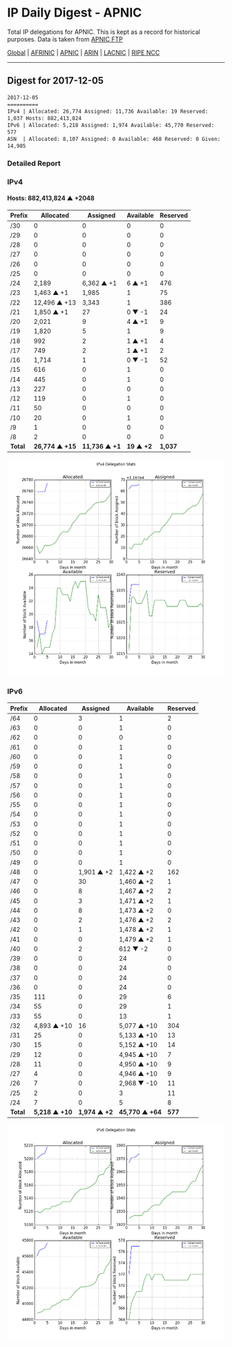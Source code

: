 # IP Daily Digest - APNIC

Total IP delegations for APNIC. This is kept as a record for historical purposes. Data is taken from [APNIC FTP](https://ftp.apnic.net/)

[Global](https://github.com/csmets/IP-Daily-Digest) | [AFRINIC](https://github.com/csmets/IP-Daily-Digest/tree/master/archives/AFRINIC) | [APNIC](https://github.com/csmets/IP-Daily-Digest/tree/master/archives/APNIC) | [ARIN](https://github.com/csmets/IP-Daily-Digest/tree/master/archives/ARIN) | [LACNIC](https://github.com/csmets/IP-Daily-Digest/tree/master/archives/LACNIC) | [RIPE NCC](https://github.com/csmets/IP-Daily-Digest/tree/master/archives/RIPE_NCC)

---

## Digest for 2017-12-05
```
2017-12-05
==========
IPv4 | Allocated: 26,774 Assigned: 11,736 Available: 19 Reserved: 1,037 Hosts: 882,413,824
IPv6 | Allocated: 5,218 Assigned: 1,974 Available: 45,770 Reserved: 577
ASN  | Allocated: 8,107 Assigned: 0 Available: 468 Reserved: 0 Given: 14,985
```

### Detailed Report

### IPv4

#### Hosts: **882,413,824 ▲ +2048**

| Prefix | Allocated | Assigned | Available | Reserved |
| ----- | ----- | ----- | ----- | ----- |
| /30 | 0 | 0 | 0 | 0 |
| /29 | 0 | 0 | 0 | 0 |
| /28 | 0 | 0 | 0 | 0 |
| /27 | 0 | 0 | 0 | 0 |
| /26 | 0 | 0 | 0 | 0 |
| /25 | 0 | 0 | 0 | 0 |
| /24 | 2,189 | 6,362 ▲ +1 | 6 ▲ +1 | 476 |
| /23 | 1,463 ▲ +1 | 1,985 | 1 | 75 |
| /22 | 12,496 ▲ +13 | 3,343 | 1 | 386 |
| /21 | 1,850 ▲ +1 | 27 | 0 ▼ -1 | 24 |
| /20 | 2,021 | 9 | 4 ▲ +1 | 9 |
| /19 | 1,820 | 5 | 1 | 9 |
| /18 | 992 | 2 | 1 ▲ +1 | 4 |
| /17 | 749 | 2 | 1 ▲ +1 | 2 |
| /16 | 1,714 | 1 | 0 ▼ -1 | 52 |
| /15 | 616 | 0 | 1 | 0 |
| /14 | 445 | 0 | 1 | 0 |
| /13 | 227 | 0 | 0 | 0 |
| /12 | 119 | 0 | 1 | 0 |
| /11 | 50 | 0 | 0 | 0 |
| /10 | 20 | 0 | 1 | 0 |
| /9 | 1 | 0 | 0 | 0 |
| /8 | 2 | 0 | 0 | 0 |
| **Total** | **26,774 ▲ +15** | **11,736 ▲ +1** | **19 ▲ +2** | **1,037** |

![ipv4-stats](ipv4-figure.png)

### IPv6

| Prefix | Allocated | Assigned | Available | Reserved |
| ----- | ----- | ----- | ----- | ----- |
| /64 | 0 | 3 | 1 | 2 |
| /63 | 0 | 0 | 1 | 0 |
| /62 | 0 | 0 | 0 | 0 |
| /61 | 0 | 0 | 1 | 0 |
| /60 | 0 | 0 | 1 | 0 |
| /59 | 0 | 0 | 1 | 0 |
| /58 | 0 | 0 | 1 | 0 |
| /57 | 0 | 0 | 1 | 0 |
| /56 | 0 | 0 | 1 | 0 |
| /55 | 0 | 0 | 1 | 0 |
| /54 | 0 | 0 | 1 | 0 |
| /53 | 0 | 0 | 1 | 0 |
| /52 | 0 | 0 | 1 | 0 |
| /51 | 0 | 0 | 1 | 0 |
| /50 | 0 | 0 | 1 | 0 |
| /49 | 0 | 0 | 1 | 0 |
| /48 | 0 | 1,901 ▲ +2 | 1,422 ▲ +2 | 162 |
| /47 | 0 | 30 | 1,460 ▲ +2 | 1 |
| /46 | 0 | 8 | 1,467 ▲ +2 | 2 |
| /45 | 0 | 3 | 1,471 ▲ +2 | 1 |
| /44 | 0 | 8 | 1,473 ▲ +2 | 0 |
| /43 | 0 | 2 | 1,476 ▲ +2 | 2 |
| /42 | 0 | 1 | 1,478 ▲ +2 | 1 |
| /41 | 0 | 0 | 1,479 ▲ +2 | 1 |
| /40 | 0 | 2 | 612 ▼ -2 | 0 |
| /39 | 0 | 0 | 24 | 0 |
| /38 | 0 | 0 | 24 | 0 |
| /37 | 0 | 0 | 24 | 0 |
| /36 | 0 | 0 | 24 | 0 |
| /35 | 111 | 0 | 29 | 6 |
| /34 | 55 | 0 | 29 | 1 |
| /33 | 55 | 0 | 13 | 1 |
| /32 | 4,893 ▲ +10 | 16 | 5,077 ▲ +10 | 304 |
| /31 | 25 | 0 | 5,133 ▲ +10 | 13 |
| /30 | 15 | 0 | 5,152 ▲ +10 | 14 |
| /29 | 12 | 0 | 4,945 ▲ +10 | 7 |
| /28 | 11 | 0 | 4,950 ▲ +10 | 9 |
| /27 | 4 | 0 | 4,946 ▲ +10 | 9 |
| /26 | 7 | 0 | 2,968 ▼ -10 | 11 |
| /25 | 2 | 0 | 3 | 11 |
| /24 | 7 | 0 | 5 | 8 |
| **Total** | **5,218 ▲ +10** | **1,974 ▲ +2** | **45,770 ▲ +64** | **577** |

![ipv6-stats](ipv6-figure.png)